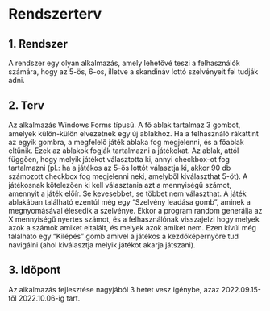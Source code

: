 # Rendszerterv

## 1. Rendszer
A rendszer egy olyan alkalmazás, amely lehetővé teszi a felhasználók számára, hogy az 5-ös, 6-os, illetve a skandináv lottó szelvényeit fel tudják adni.

## 2. Terv
Az alkalmazás Windows Forms típusú. A fő ablak tartalmaz 3 gombot, amelyek külön-külön elvezetnek egy új ablakhoz. Ha a felhasználó rákattint az egyik gombra, a megfelelő játék ablaka fog megjelenni, és a főablak eltűnik. Ezek az ablakok fogják tartalmazni a játékokat. Az ablak, attól függően, hogy melyik játékot választotta ki, annyi checkbox-ot fog tartalmazni (pl.: ha a játékos az 5-ös lottót választja ki, akkor 90 db számozott checkbox fog megjelenni neki, amelyből kiválaszthat 5-öt). A játékosnak kötelezően ki kell választania azt a mennyiségű számot, amennyit a játék előír. Se kevesebbet, se többet nem választhat. A játék ablakában található ezentúl még egy “Szelvény leadása gomb”, aminek a megnyomásával élesedik a szelvénye. Ekkor a program random generálja az X mennyiségű nyertes számot, és a felhasználónak visszajelzi hogy melyek azok a számok amiket eltalált, és melyek azok amiket nem. Ezen kívül még található egy “Kilépés” gomb amivel a játékos a kezdőképernyőre tud navigálni (ahol kiválasztja melyik játékot akarja játszani).

## 3. Időpont
Az alkalmazás fejlesztése nagyjából 3 hetet vesz igénybe, azaz 2022.09.15-től 2022.10.06-ig tart.
